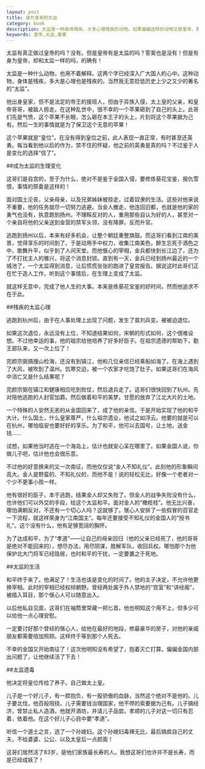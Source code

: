 ```yaml
---
layout: post
title: 身为皇帝的太监
category: book
description: 太监是一种身体残疾，大多心理残疾的动物。如果偏偏这样的动物又是皇帝，那会是怎么样一个后果呢？
keywords: 皇帝,太监,毒害
---
```


太监有真正做过皇帝的吗？没有。但是皇帝有是太监的吗？答案也是没有！但是有身为皇帝，却和太监一样的吗，的确有！

太监是一种什么动物，也用不着解释。这两个字已经深入广大国人的心中。这种动物，身体是残疾，多大是心理也是残疾的。当然我无意贬低历史上少之又少的著名的“太监”。

他出身皇家，但不是法定的帝王的接班人，但由于异族入侵，太上皇的父亲，和皇帝哥哥，被敌人掠走。在这种乱世中，很不幸的一个苹果砸到了自己的头上。此哥们先是气愤，这个苹果不长眼，怎么砸在本王子的头上，片刻将这个苹果据为己有。然后一生的事情就是为了保卫这个无意的苹果！

这个苹果就是“皇位”。在没有得到皇位之前，此人表现一直正常，有时甚至还英勇。每当看到他以后的作为，禁不住的怀疑，他之前的英勇是真的吗？不过鉴于人是变化的选择“信了”。

##成为太监的生理变化

这哥们是自宫的，至于为什么，绝对不是鉴于金国入侵，要修炼葵花宝鉴，报仇雪恨，事情的原委是这样的！

面对国土沦丧，父亲母亲，以及兄弟姊妹被掠走，过着奴隶的生活。这些对他来说不重要，他的任务就尽一切努力逃避。当金人撤走，他连回旧都，也就是他的家的勇气也没有，执意跑到扬州。不理睬反对的人，重用那些自认为好的人，甚至对一个亲自将他的父亲送到金营的禁军头领，没有降罪，反而升官。

逃跑到扬州以后，本来有好多机会，让整个朝廷重整旗鼓。而这哥们看到江南的美景，觉得享乐的时间到了。于是动用手中权力，收集江南美色，醉生忘死于酒色之中，歌舞升平，似乎到了人间天堂。而他愜心的宰相，金兵都快到长江边了，还为了不打扰主人的雅兴，将这个消息封锁。直到有一天，金兵已经到扬州最近的一个城池了，一个太监得到消息，让后慌慌张张的跑进了皇宫报告。据说这时此哥们正在忙于造人工作，听到这个事情后，在生理上变成了太监。

就这样无意中，完成了他人生的大事。本来是练葵花宝鉴的好时间，然而他追求不在于此。

##残疾的太监心理

逃跑到杭州后，由于在人事处理上出现了问题，发生了苗刘兵变。被被迫退位。

如果这次退位，永远没有上位，不知道结果如何，宋朝的形式如何，这个很难设想。不过他幸运的事，他的祖宗给他培养了好多好臣子。在祖宗遗德的帮助下，勤王部队来，又一次上位了！

完颜宗弼搞搜山检海，还没有到镇江，他和几位亲信已经乘船如海了。在海上遇到了大风，被吹到了温州。饥寒交迫，被一个农家才吃饱了肚子。如果这哥们在海风中消亡又是什么结果呢？

完颜宗弼在镇江和健康相应吃到败仗，然后退兵走了。这哥们很快回到了杭州。先对陪他逃跑的人封官加爵。然后做着和平的美梦。甘愿的放弃了江北大片的土地。

一个特殊的人安然无恙的从金国回来了，成了他的亲信。于是开始实现了他的和平大计。什么国土，什么皇家尊严，什么祖宗遗业，他试之如浮云。他要的就是可以在杭州，哪怕临安也要好好的享乐。为了和平，他可以去国号，让土地，送金钱……

试想，如果他当时逃在一个海岛上，估计也就安心呆在哪里了。如果金国人说，你做儿子吧，估计他也会很乐意。

不过他的好意换来的又一次南征，而他仅仅说“金人不知礼仪”。此刻他的形象瞬间高大。金人是野蛮的、不知礼仪的，而他不是！说的轻松无比，好像一个老者对一个少不更事小孩一样。

他有很好的臣子，本于逃跑，结果金人却又失败了。但金人的战争失败没有什么，也许他们可以外交的手段，给这个太监和平。面对金人的“橄榄枝”。他无比兴奋，哪怕满朝反对，不还有一个切心人吗？这就够了。惬心人安排了一些假冒的百官走一下流程，就这样荣身为“江南国主”。每年还要接受不知礼仪的金国人的“授书礼”。这个没有什么，他有足够宽阔的胸怀。

为了达成和平，为了“孝道”——让自己的母亲回归（他的父亲已经死了，他的哥哥是绝对不能回来的），想尽办法，用尽阴谋，肢解军队，收回兵权。哪怕那个为他保护北大门将军已经隐居，也时和平的干扰，一定要置之于死地。

##太监的生活

和平终于来了。他满足了！生活也该是变化的时间了。他的主子决定，不允许他更换宰相。此时的宰相已经权倾朝野。曾经两处属于外人禁地的“宫室”和“讲经阁”，被插入耳目，那个惬心人可以随意出入。

以后他私自见面，这哥们在袖筒里常藏一把匕首。他也明知这个用不上，但多少可以给他一点心理安慰。

一定要讨好那个曾经的惬心人，给他在最好的地段，修最豪华的房子，对他的亲戚朋友都需要倍加照顾。这样终于等到那个人死去。

不幸的金国又开始南征了！这次他明知没有希望了，抱着灭亡打算。偏偏金国内部出问题了，让他继续活了下去！

##太监遗毒

他决定将皇位传给了养子。自己做太上皇。

儿子是一个好儿子，有一腔抱负，有一股骄傲的血脉，当然这个绝对不是他的。儿子要北伐，他百般阻挠。儿子需要钱治理国家，他不停的索要据为己有。儿子搞经济，曾禁止私人造酒，他就开酒坊，并请儿子品尝。孝顺的儿子对这一切只有忍着，依着他。在这个好儿子心目中要“孝道”。


听信一个道士之言，选了一个孙媳妇。这个孙媳妇毒辣无比，最后搞疯自己的丈夫，不给婆婆、公公、以及太皇后一点颜面！

这哥们居然活了83岁，是他们家族最长寿的人。我想这哥们也许并不是长寿，而是已经成妖了！